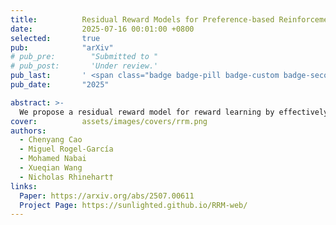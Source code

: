```yaml
---
title:          Residual Reward Models for Preference-based Reinforcement Learning
date:           2025-07-16 00:01:00 +0800
selected:       true
pub:            "arXiv"
# pub_pre:        "Submitted to "
# pub_post:       'Under review.'
pub_last:       ' <span class="badge badge-pill badge-custom badge-secondary">Conference</span>'
pub_date:       "2025"

abstract: >-
  We propose a residual reward model for reward learning by effectively taking advantage of human prior knowledge.
cover:          assets/images/covers/rrm.png
authors:
  - Chenyang Cao
  - Miguel Rogel-García
  - Mohamed Nabai
  - Xueqian Wang
  - Nicholas Rhinehart†
links:
  Paper: https://arxiv.org/abs/2507.00611
  Project Page: https://sunlighted.github.io/RRM-web/
---
```

